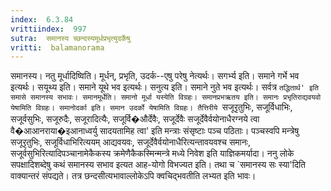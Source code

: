 ```yaml
---
index:  6.3.84
vrittiindex:  997
sutra:  समानस्य च्छन्दस्यमूर्धप्रभृत्युदर्केषु
vritti:  balamanorama 
---
```


समानस्य। नतु मूर्धादिष्विति। मूर्धन्, प्रभृति, उदर्क--एषु परेषु नेत्यर्थः। सगर्भ्य इति। समाने गर्भे भव इत्यर्थः। सयूथ्य इति। समाने यूथे भव इत्यर्थः। सनुत्य इति। समाने नुते भव इत्यर्थः। सर्वत्र `तद्धितार्थ' इति समासे समानस्य सभावः। समानमूर्धेति। समानो मूर्धा यस्येति विग्रहः। समानप्रभऋतय इति। समानः प्रभृतिराद्यवयवो येषामिति विग्रहः। समानोदर्का इति। समान उदर्को येषामिति विग्रहः। तैत्तिरीये `सजूरृतुभिः, सजूर्विधाभिः, सजूर्वसुभिः, सजूरुदैः, सजूरादित्यैः, सजूर्वि�और्देवैः, सजूर्देवैः सजूर्देवैर्वयोनाधैरग्नये त्वा वै�आआनराया�इआनाध्वर्यु सादयतामिह त्वा' इति मन्त्राः संसृष्टाः पञ्च पठिताः। पञ्चस्वपि मन्त्रेषु सजूरृतुभिः, सजूर्विधाभिरित्ययम् आद्यवयवः, सजूर्देवैर्वयोनाधैरित्यन्तावयवश्च समानः, सजूर्वसुभिरित्यादिपञ्चानामेकैकस्य क्रमेणैकैकस्मिन्मन्त्रे मध्ये निवेश इति याज्ञिकमर्यादा। ननु लोके सपक्षादिशब्देषु कथं समानस्य सभाव इत्यत आह-योगो विभज्यत इति। तथा च `समानस्य सः स्या'दिति वाक्यान्तरं संपद्यते। तत्र छन्दसीत्यभावाल्लोकेऽपि क्वचिद्भवतीति लभ्यत इति भावः।

